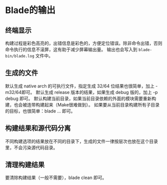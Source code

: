 # Blade的输出 #

## 终端显示 ##

构建过程是彩色高亮的，出错信息是彩色的，方便定位错误。除非命令出错，否则命令执行的信息不滚屏，这有助于减少屏幕输出量。
输出也会写入到 `blade-bin/blade.log` 文件中。

## 生成的文件 ##

默认生成 native arch 的可执行文件，指定生成 32/64 位结果也很简单，加上 -m32/64即可。
默认生成 release 版本的结果，如果生成 debug 版的，加上 -p debug 即可。
默认构建当前目录，如果当前目录依赖的外面的模块需要重新构建，也会被连带构建起来（Make很难做到）。
如果要从当前目录构建所有子目录的目标，也很简单：blade ... 即可。

## 构建结果和源代码分离 ##

不同构建选项的结果放在不同的目录下，生成的文件一律按层次也放在这个目录里，不会污染源代码目录。

## 清理构建结果 ##

要清除构建结果（一般不需要），blade clean 即可。
